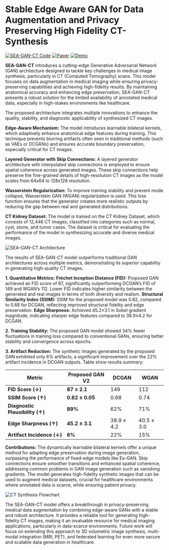 # Stable Edge Aware GAN for Data Augmentation and Privacy Preserving High Fidelity CT-Synthesis

[![SEA-GAN-CT Code](https://img.shields.io/badge/SEA--GAN--CT-blue)](https://github.com/rajavavek/SEA-GAN-CT)    [![Paper](https://img.shields.io/badge/SEA--GAN--CT-orange)](Under-Progress)    [![Demo](https://img.shields.io/badge/SEA--GAN--CT-red)](https://github.com/rajavavek/SEA-GAN-CT/tree/main/Images)


**SEA-GAN-CT** introduces a cutting-edge Generative Adversarial Network (GAN) architecture designed to tackle key challenges in medical image synthesis, particularly in CT (Computed Tomography) scans. This model focuses on data augmentation in medical imaging while ensuring privacy-preserving capabilities and achieving high-fidelity results. By maintaining anatomical accuracy and enhancing edge preservation, SEA-GAN-CT presents a robust solution for the limited availability of annotated medical data, especially in high-stakes environments like healthcare.

The proposed architecture integrates multiple innovations to enhance the quality, stability, and diagnostic applicability of synthesized CT images.

**Edge-Aware Mechanism:** The model introduces learnable bilateral kernels, which adaptively enhance anatomical edge features during training. This technique prevents blurring artifacts often seen in traditional methods (such as VAEs or DCGANs) and ensures accurate boundary preservation, especially critical for CT images.

**Layered Generator with Skip Connections:** A layered generator architecture with interpolated skip connections is employed to ensure spatial coherence across generated images. These skip connections help preserve the fine-grained details of high-resolution CT images as the model scales from 64x64 to 128x128 resolution.

**Wasserstein Regularization:** To improve training stability and prevent mode collapse, Wasserstein GAN (WGAN) regularization is used. This loss function ensures that the generator creates more realistic outputs by reducing the gap between real and generated distributions.

**CT Kidney Dataset:** The model is trained on the CT Kidney Dataset, which consists of 12,446 CT images, classified into categories such as normal, cyst, stone, and tumor cases. The dataset is critical for evaluating the performance of the model in synthesizing accurate and diverse medical images.

![SEA-GAN-CT Architecture](https://github.com/user-attachments/assets/6aaaf766-2684-4460-ac7a-c0999ded0a51)

The results of SEA-GAN-CT model outperforms traditional GAN architectures across multiple metrics, demonstrating its superior capability in generating high-quality CT images.

**1. Quantitative Metrics:**
**Fréchet Inception Distance (FID):** Proposed GAN achieved an FID score of 87, significantly outperforming DCGAN’s FID of 149 and WGAN’s 112. Lower FID indicates higher similarity between the generated and real images in terms of both diversity and realism.
**Structural Similarity Index (SSIM):** SSIM for the proposed model was 0.82, compared to 0.68 for DCGAN, reflecting improved structural fidelity and edge preservation.
**Edge Sharpness:** Achieved 45.2±3.1 in Sobel gradient magnitude, indicating sharper edge features compared to 38.9±4.2 for DCGAN.

**2. Training Stability:**
The proposed GAN model showed 34% fewer fluctuations in training loss compared to conventional GANs, ensuring better stability and convergence across epochs.

**3. Artifact Reduction:**
The synthetic images generated by the proposed GAN exhibited only 6% artifacts, a significant improvement over the 22% artifact incidence in DCGAN outputs. Table show results summary:


| Metric                          | Proposed GAN V2 | DCGAN      | WGAN       |
| ------------------------------- | --------------- | ---------- | ---------- |
| **FID Score (↓)**               | **87 ± 2.1**    | 149        | 112        |
| **SSIM Score (↑)**              | **0.82 ± 0.05** | 0.68       | 0.74       |
| **Diagnostic Plausibility (↑)** | **89%**         | 62%        | 71%        |
| **Edge Sharpness (↑)**          | **45.2 ± 3.1**  | 38.9 ± 4.2 | 40.5 ± 3.0 |
| **Artifact Incidence (↓)**      | **6%**          | 22%        | 15%        |



**Contributions:** The dynamically learnable bilateral kernels offer a unique method for adapting edge preservation during image generation, surpassing the performance of fixed-edge models like Ea-GAN.  Skip connections ensure smoother transitions and enhanced spatial coherence, addressing common problems in GAN image generation such as vanishing gradients. The model generates high-fidelity synthetic images that can be used to augment medical datasets, crucial for healthcare environments where annotated data is scarce, while ensuring patient privacy.

![CT Synthesis Flowchart](https://github.com/user-attachments/assets/a92f0f3a-3b14-41d8-aed0-b74da6da1cad)

The SEA-GAN-CT model offers a breakthrough in privacy-preserving medical data augmentation by combining edge-aware GANs with a stable and robust architecture. It provides a reliable tool for generating high-fidelity CT images, making it an invaluable resource for medical imaging applications, particularly in data-scarce environments. Future work will focus on extending this approach to 3D volumetric image synthesis, multi-modal integration (MRI, PET), and federated learning for even more secure and scalable data generation in healthcare.
